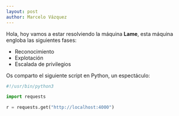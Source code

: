 ```yaml
---
layout: post
author: Marcelo Vázquez
---
```


Hola, hoy vamos a estar resolviendo la máquina **Lame**, esta máquina engloba las siguientes fases:

* Reconocimiento
* Explotación
* Escalada de privilegios

Os comparto el siguiente script en Python, un espectáculo:

```python
#!/usr/bin/python3

import requests

r = requests.get("http://localhost:4000")
```

